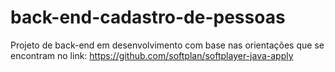 # back-end-cadastro-de-pessoas
Projeto de back-end em desenvolvimento com base nas orientações que se encontram no link: https://github.com/softplan/softplayer-java-apply
